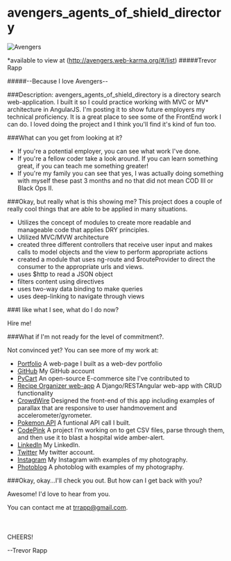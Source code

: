 # avengers_agents_of_shield_directory
![Avengers](https://cloud.githubusercontent.com/assets/11747875/8291590/bcc1441a-18e7-11e5-90a9-4509ed8f53ad.jpg)

*available to view at (http://avengers.web-karma.org/#/list)
#####Trevor Rapp

#####--Because I love Avengers--

###Description: 
avengers_agents_of_shield_directory is a directory search web-application.  I built it so I could practice working with MVC or MV* architecture in AngularJS.  I'm posting it to show future employers my technical proficiency.  It is a great place to see some of the FrontEnd work I can do.  I loved doing the project and I think you'll find it's kind of fun too.  

###What can you get from looking at it? 

* If you're a potential employer, you can see what work I've done.
* If you're a fellow coder take a look around.  If you can learn something great, if you can teach me something greater!
* If you're my family you can see that yes, I was actually doing something with myself these past 3 months and no that did not mean COD III or Black Ops II.

###Okay, but really what is this showing me?
This project does a couple of really cool things that are able to be applied in many situations. 

* Utilizes the concept of modules to create more readable and manageable code that applies DRY principles.
* Utilized MVC/MVW architecture
* created three different controllers that receive user input and makes calls to model objects and the view to       perform appropriate actions
* created a module that uses ng-route and $routeProvider to direct the consumer to the appropriate urls and views.
* uses $http to read a JSON object
* filters content using directives
* uses two-way data binding to make queries
* uses deep-linking to navigate through views


###I like what I see, what do I do now?

Hire me!  

###What if I'm not ready for the level of commitment?.

Not convinced yet?  You can see more of my work at: 
* [Portfolio](http://web-karma.org/)  A web-page I built as a web-dev portfolio
* [GitHub](https://github.com/trrapp12)  My GitHub account
* [PyCart](https://github.com/Pycart/PyCart-Backend)  An open-source E-commerce site I've contributed to
* [Recipe Organizer web-app](http://recipes.web-karma.org/#/recipes)  A Django/RESTAngular web-app with CRUD functionality
* [CrowdWire](http://crowdwire.net/#/add-event)  Designed the front-end of this app including examples of parallax that are responsive to user handmovement and accelerometer/gyrometer.
* [Pokemon API](https://github.com/trrapp12/Project-repository/blob/master/Coding%20Bat/pokemon.js) A funtional API call I built.
* [CodePink](https://github.com/trrapp12/code_pink) A project I'm working on to get CSV files, parse through them, and then use it to blast a hospital wide amber-alert.
* [LinkedIn](https://www.linkedin.com/pub/trevor-rapp/37/a10/42) My LinkedIn.
* [Twitter](https://twitter.com/RappTrevor) My twitter account.
* [Instagram](https://instagram.com/trevor.rapp/) My Instagram with examples of my photography.
* [Photoblog](https://trappphotography.wordpress.com/) A photoblog with examples of my photography.

###Okay, okay...I'll check you out. But how can I get back with you?

Awesome!  I'd love to hear from you. 

You can contact me at trrapp@gmail.com.
</br>
</br>
</br>
</br>
CHEERS!

--Trevor Rapp

